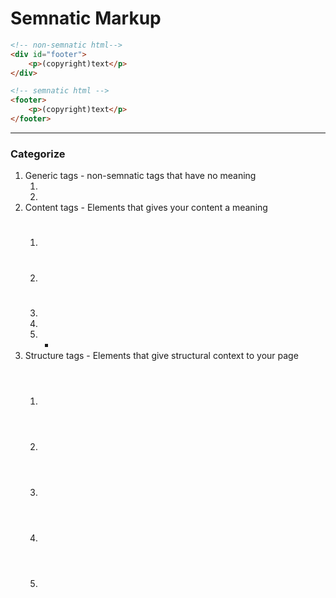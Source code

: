 # Semnatic Markup

```Html
<!-- non-semnatic html-->
<div id="footer">
	<p>(copyright)text</p>
</div>
```
```html
<!-- semnatic html -->
<footer>
	<p>(copyright)text</p>
</footer>
```
---
### Categorize
1. Generic tags - non-semnatic tags that have no meaning
	1. <span>
	2. <div>
2. Content tags - Elements that gives your content a meaning
	1. <h1>
	2. <p>
	3. <li>
	4. <ul>
	5. <img>
3. Structure tags - Elements that give structural context to your page
	1. <header>
	2. <main>
	3. <footer>
	4. <article>
	5. <section>

